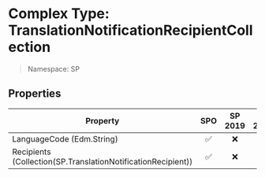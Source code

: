 # Complex Type: TranslationNotificationRecipientCollection

> Namespace: SP

## Properties

Property | SPO | SP 2019 | SP 2016 | SP 2013
----------|:---:|:-------:|:-------:|:-------:
LanguageCode (Edm.String) | ✅ | ❌ | ❌ | ❌
Recipients (Collection(SP.TranslationNotificationRecipient)) | ✅ | ❌ | ❌ | ❌